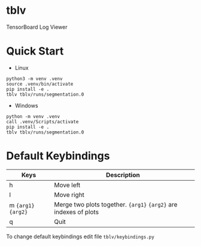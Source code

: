 # tblv
TensorBoard Log Viewer

# Quick Start

- Linux
```
python3 -m venv .venv
source .venv/bin/activate
pip install -e .
tblv tblv/runs/segmentation.0
```
- Windows
```
python -m venv .venv
call .venv/Scripts/activate
pip install -e .
tblv tblv/runs/segmentation.0
```
# Default Keybindings
| Keys                        | Description  |
| --------------              | ------------ | 
| h                           | Move left    |
| l                           | Move right   |
| m ```{arg1}``` ```{arg2}``` | Merge two plots together. ```{arg1}``` ```{arg2}``` are indexes of plots  |
| q                           | Quit         |

To change default keybindings edit file ```tblv/keybindings.py```
